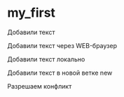 ﻿# my_first

Добавили текст

Добавили текст через WEB-браузер

Добавили текст локально

Добавили текст в новой ветке new

Разрешаем конфликт
